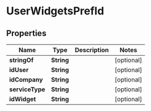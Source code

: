 
# UserWidgetsPrefId

## Properties
Name | Type | Description | Notes
------------ | ------------- | ------------- | -------------
**stringOf** | **String** |  |  [optional]
**idUser** | **String** |  |  [optional]
**idCompany** | **String** |  |  [optional]
**serviceType** | **String** |  |  [optional]
**idWidget** | **String** |  |  [optional]



